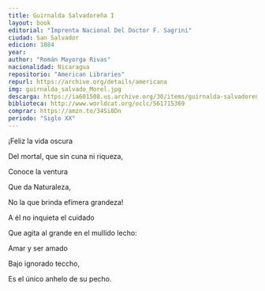 ```yaml
---
title: Guirnalda Salvadoreña I
layout: book
editorial: "Imprenta Nacional Del Doctor F. Sagrini"
ciudad: San Salvador
edicion: 1884
year: 
author: "Román Mayorga Rivas"
nacionalidad: Nicaragua
repositorio: "American Libraries"
repurl: https://archive.org/details/americana
img: guirnalda_salvado_Morel.jpg
descarga: https://ia601508.us.archive.org/30/items/guirnalda-salvadorena-i-roman-mayorga/Guirnalda%20salvadore%C3%B1a%20I%20-%20Rom%C3%A1n%20Mayorga.pdf
biblioteca: http://www.worldcat.org/oclc/561715369
comprar: https://amzn.to/34Si8Dn
periodo: "Siglo XX"
---
```

 
¡Feliz la vida oscura
 
Del mortal, que sin cuna ni riqueza,

Conoce la ventura

Que da Naturaleza,

No la que brinda efímera grandeza!

A él no inquieta el cuidado

Que agita al grande en el mullido lecho:
 
Amar y ser amado

Bajo ignorado teccho,

Es el único anhelo de su pecho.
